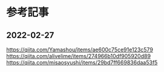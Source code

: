 # 参考記事

## 2022-02-27
https://qiita.com/Yamashou/items/ae600c75ce91e123c579
https://qiita.com/alivelime/items/274966b10df905920d89
https://qiita.com/misaosyushi/items/29bd7ff669836daa53f5